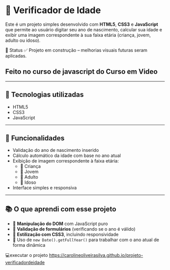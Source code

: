 # 🧓 Verificador de Idade

Este é um projeto simples desenvolvido com **HTML5**, **CSS3** e **JavaScript** que permite ao usuário digitar seu ano de nascimento, calcular sua idade e exibir uma imagem correspondente à sua faixa etária (criança, jovem, adulto ou idoso).

📌 Status
✅ Projeto em construção – melhorias visuais futuras seram aplicadas.

## Feito no curso de javascript do Curso em Video 

---

## 🚀 Tecnologias utilizadas

- HTML5  
- CSS3  
- JavaScript 

---

## 🎯 Funcionalidades

- Validação do ano de nascimento inserido
- Cálculo automático da idade com base no ano atual
- Exibição de imagem correspondente à faixa etária:
  - 👶 Criança
  - 🧑 Jovem
  - 🧔 Adulto
  - 👴 Idoso
- Interface simples e responsiva

---

## 📚 O que aprendi com esse projeto

- 🧠 **Manipulação do DOM** com JavaScript puro  
- 🧪 **Validação de formulários** (verificando se o ano é válido)   
- 🎨 **Estilização com CSS3**, incluindo responsividade  
- 📅 Uso de `new Date().getFullYear()` para trabalhar com o ano atual de forma dinâmica  

💻executar o projeto
 https://carolineoliveirasilva.github.io/projeto-verificadordeidade

